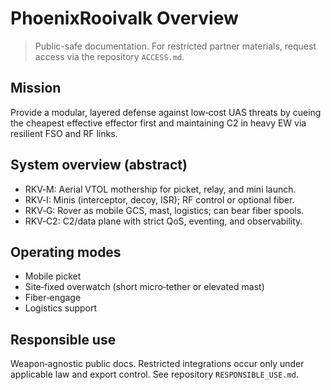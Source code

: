 # PhoenixRooivalk Overview

> Public-safe documentation. For restricted partner materials, request access
> via the repository `ACCESS.md`.

## Mission

Provide a modular, layered defense against low‑cost UAS threats by cueing the
cheapest effective effector first and maintaining C2 in heavy EW via resilient
FSO and RF links.

## System overview (abstract)

- RKV‑M: Aerial VTOL mothership for picket, relay, and mini launch.
- RKV‑I: Minis (interceptor, decoy, ISR); RF control or optional fiber.
- RKV‑G: Rover as mobile GCS, mast, logistics; can bear fiber spools.
- RKV‑C2: C2/data plane with strict QoS, eventing, and observability.

## Operating modes

- Mobile picket
- Site‑fixed overwatch (short micro‑tether or elevated mast)
- Fiber‑engage
- Logistics support

## Responsible use

Weapon‑agnostic public docs. Restricted integrations occur only under applicable
law and export control. See repository `RESPONSIBLE_USE.md`.
